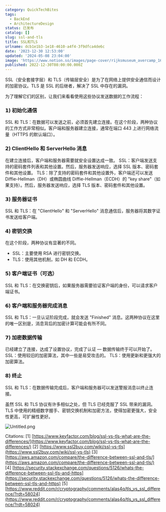 ```yaml
---
category: QuickTechBites
tags:
  - BackEnd
  - ArchitectureDesign
status: 已发布
catalog: []
slug: ssl-and-tls
title: SSL和TLS
urlname: dcb1e1b3-1e18-4610-a4f4-3f9dfca4de6c
date: '2023-12-30 12:53:00'
updated: '2024-05-08 23:04:00'
image: 'https://www.notion.so/images/page-cover/rijksmuseum_avercamp_1620.jpg'
published: 2022-12-30T08:00:00.000Z
---
```


SSL（安全套接字层）和 TLS（传输层安全）是为了在网络上提供安全通信而设计的加密协议。TLS 是 SSL 的后继者，解决了 SSL 中存在的漏洞。


为了理解它们的区别，让我们来看看使用这些协议发送数据的工作流程：


### 𝟭) 初始化通信


SSL 和 TLS：在数据可以发送之前，必须首先建立连接。在这个阶段，两种协议的工作方式非常相似。客户端和服务器建立连接，通常在端口 443 上进行网络流量（HTTPS 的默认端口）。


### 𝟮) ClientHello 和 ServerHello 消息


在建立连接后，客户端和服务器需要就安全设置达成一致。
SSL：客户端发送支持的密码套件列表和其他设置。然后，服务器发送响应，选择 SSL 版本、密码套件和其他设置。
TLS：除了支持的密码套件和其他设置外，客户端还可以发送 Diffie-Hellman（DH）或椭圆曲线 Diffie-Hellman（ECDH）的 "key share"（如果支持）。然后，服务器发送响应，选择 TLS 版本、密码套件和其他设置。


### 𝟯) 服务器证书


SSL 和 TLS：在 "ClientHello" 和 "ServerHello" 消息通信后，服务器将其数字证书发送给客户端。


### 𝟰) 密钥交换


在这个阶段，两种协议有显著的不同。
- SSL：主要使用 RSA 进行密钥交换。
- TLS：使用其他机制，如 DH 和 ECDH。


### 𝟱) 客户端证书（可选）


SSL 和 TLS：在交换密钥后，如果服务器需要验证客户端的身份，可以请求客户端证书。


### 𝟲) 客户端和服务器完成消息


SSL 和 TLS：一旦认证阶段完成，就会发送 "Finished" 消息。这两种协议在这里的唯一区别是，消息背后的加密计算可能会有所不同。


### 𝟳) 加密数据传输


已经建立了连接，达成了设置协议，完成了认证 — 数据传输终于可以开始了。
SSL：使用较旧的加密算法，其中一些是易受攻击的。
TLS：使用更新和更强大的加密算法。


### 𝟴) 终止


SSL 和 TLS：在数据传输完成后，客户端和服务器可以发送警报消息以终止连接。


虽然 SSL 和 TLS 协议有许多相似之处，但 TLS 已经克服了 SSL 带来的漏洞。TLS 中使用的精细数字握手、密钥交换机制和加密方法，使得加密更强大，安全性更高，可扩展性更好。


![Untitled.png](https://prod-files-secure.s3.us-west-2.amazonaws.com/5d24fe63-e567-4804-86f9-9fdc62e13082/8ff987c5-7f31-4b50-83f5-c69ee7578c4a/Untitled.png?X-Amz-Algorithm=AWS4-HMAC-SHA256&X-Amz-Content-Sha256=UNSIGNED-PAYLOAD&X-Amz-Credential=ASIAZI2LB466SDXCWU6S%2F20250417%2Fus-west-2%2Fs3%2Faws4_request&X-Amz-Date=20250417T054013Z&X-Amz-Expires=3600&X-Amz-Security-Token=IQoJb3JpZ2luX2VjEM3%2F%2F%2F%2F%2F%2F%2F%2F%2F%2FwEaCXVzLXdlc3QtMiJHMEUCIFFUvf1YhQkZpI0BGrlMLVuG7ADoe9JIYB19dDhP09YEAiEAkdLPAwNwLT6KNjuvQ6fZAg%2BAaOIRBUjhGJuH1%2BOwRJ4q%2FwMIVhAAGgw2Mzc0MjMxODM4MDUiDN46T0P3ZBVukHrn%2BircA%2FjGaSvsURdo5%2BQmM8KMyxfv9362FbbmJuCacvKNZkV8KHM9U41RB65sLLjkIjNDHkkcRkyyFaXfLeyK%2F2KH8buX7PcYUbRF%2BCGysziO8ZuZF0XlIlA7QgL5TWu%2FViDIoOnByaF4dR3RZU9zAL1YZ%2BYtRbWmAwnHD4rHXnG%2FEKm3slgwSFLOjJfZUeRgKB62Q7HMquVnkKqNfMst6BGCWHiFubK4RiYrmf0xeMmMIknAoUF2nkYcvN4sz%2FHFsoIM6%2FcWsj6DTKFRpH9nQDVgmWzlT%2FXKuJzqGcOerid2m5Ut2uVJxE3uWaC6ipYJzRNDy8vb1PR6pgVWngYcx5BuFMblXgXZf376gZ9EJrc8Vzvz%2FEuSTLemFExJtKYoCdATl6Y3xJWmurgLBAs7kAJZjfEuIQOd9gMUrOEYpJD2MINRmiSfh8IHZc9FI4nO6P2XjiavKtHe%2Fa0ObrR85zNRlDH5lvfvxhr8rmsKpvE%2FL8WFy2VXxoO5FpXy6KjF7biSI0EWT7MOfudIF0SfsdsvffFdTXy0zhiqUYjymkWXCOYeykoEhodqUwIoZGzRkGCRrkTsNDdYurj4gE37HI%2F3BGGnGEjq4JsgocVVa6KhABLDT5uUdEVy3Qo5tXKyMIiTgsAGOqUBAOxLV6H%2B1Larpymxg5SyNTMiL9XA7IohG5qX1liL64HdNbHpMoSNbk1nVtp%2FLxdJ4ls4Y%2BHUcmxALEwBTPwgMZEBrU3VeO1XHTtRXuYNoN4cAyqdPK8iCHcoH7OgxP%2BMuFqjt0Fuou%2F8FJkCw9VC82LXnwhrKKaxB1hD4aQr2KiwntvcdMdIJ25zVlOVY7LVZGZKdhQgluvY2Mu%2Fg8bEQVkmgLPL&X-Amz-Signature=77a3b6fe3d0c70682b51655d481cf828bcf3ab2c29904ee90218f4cd89e9adcb&X-Amz-SignedHeaders=host&x-id=GetObject)


Citations:
[1] [https://www.keyfactor.com/blog/ssl-vs-tls-what-are-the-differences/](https://www.keyfactor.com/blog/ssl-vs-tls-what-are-the-differences/)
[2] [https://www.ssl2buy.com/wiki/ssl-vs-tls](https://www.ssl2buy.com/wiki/ssl-vs-tls)
[3] [https://aws.amazon.com/compare/the-difference-between-ssl-and-tls/](https://aws.amazon.com/compare/the-difference-between-ssl-and-tls/)
[4] [https://security.stackexchange.com/questions/5126/whats-the-difference-between-ssl-tls-and-https](https://security.stackexchange.com/questions/5126/whats-the-difference-between-ssl-tls-and-https)
[5] [https://www.reddit.com/r/cryptography/comments/alas4q/tls_vs_ssl_difference/?rdt=58024](https://www.reddit.com/r/cryptography/comments/alas4q/tls_vs_ssl_difference/?rdt=58024)

